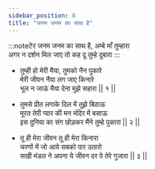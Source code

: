 ```yaml
---
sidebar_position: 8
title: "जनम जनम का साथ है"
---
```


:::noteटेर
जनम जनम का साथ है, अम्बे माँ तुम्हारा <br/>
अगर न दर्शन मिल जाए तो कह दू तुम्हे दुबारा
:::

- तुम्ही हो मेरी मैया, तुमको नैन पुकारे <br/>
  मेरी जीवन नैया लग जाए किनारे <br/>
  भूल न जाऊं मैया देना मुझे सहारा || १ ||

- तुमसे प्रीत लगाके दिल में तुझे बिठाऊ <br/>
  मूरत तेरी प्यार की मन मंदिर में बसाऊ <br/>
  इस दुनिया का संग छोड़कर मैंने तुम्हे पुकारा || २ ||

- तू ही मेरा जीवन तू ही मेरा किनारा <br/>
  चरणों में जो आये सबको पार उतारो <br/>
  सखी मंडल ने अपना ये जीवन दर पे तेरे गुजारा || ३ ||
